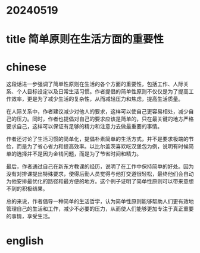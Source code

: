 
# 20240519

# title 简单原则在生活方面的重要性

# chinese 

这段话进一步强调了简单性原则在生活的各个方面的重要性，包括工作、人际关系、个人目标设定以及日常生活习惯。作者提倡的简单性原则不仅仅是为了提高工作效率，更是为了减少生活的复杂性，从而减轻压力和焦虑，提高生活质量。

在人际关系中，作者建议减少对他人的要求，这样可以使自己更容易相处，减少自己的压力。同时，作者也提倡对自己的要求应该是简单的，只在最关键的地方严格要求自己，这样可以保证有足够的精力和注意力去做最重要的事情。

作者还讨论了生活习惯的简单化，提倡朴素简单的生活方式，并不是要求极端的节俭，而是为了省心省力和提高效率。以比尔盖茨喜欢吃汉堡包为例，说明有时候简单的选择并不是因为金钱问题，而是为了节省时间和精力。

最后，作者通过自己在新东方教课的经历，说明了在工作中保持简单的好处。因为没有对排课提出特殊要求，使得后勤人员觉得与他打交道很轻松，最终他们会自动为他安排最优化的路径和最方便的地方。这个例子证明了简单性原则可以带来意想不到的积极结果。

总的来说，作者倡导一种简单的生活哲学，认为简单性原则能够帮助人们更有效地管理自己的生活和工作，减少不必要的压力，从而使人们能够更加专注于真正重要的事情，享受生活。

# english


